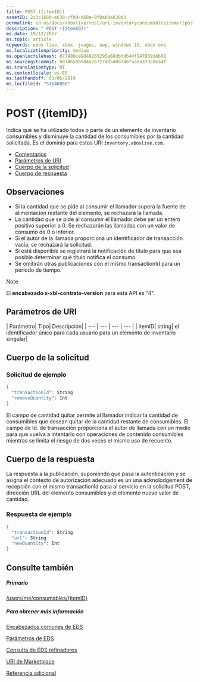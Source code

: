 ```yaml
---
title: POST ({itemID})
assetID: 2c3c166b-e638-cfb9-d68e-9f8ab9a838d3
permalink: en-us/docs/xboxlive/rest/uri-inventoryconsumablesitemurlpost.html
description: " POST ({itemID})"
ms.date: 10/12/2017
ms.topic: article
keywords: xbox live, xbox, juegos, uwp, windows 10, xbox one
ms.localizationpriority: medium
ms.openlocfilehash: 877986ce9d48269295a68dbfd644f14785916b88
ms.sourcegitcommit: b034650b684a767274d5d88746faeea373c8e34f
ms.translationtype: MT
ms.contentlocale: es-ES
ms.lasthandoff: 03/06/2019
ms.locfileid: "57640860"
---
```

# <a name="post-itemid"></a>POST ({itemID})
Indica que se ha utilizado todos o parte de un elemento de inventario consumibles y disminuye la cantidad de los consumibles por la cantidad solicitada.
Es el dominio para estos URI `inventory.xboxlive.com`.

  * [Comentarios](#ID4EX)
  * [Parámetros de URI](#ID4EQB)
  * [Cuerpo de la solicitud](#ID4E2B)
  * [Cuerpo de respuesta](#ID4ENC)

<a id="ID4EX"></a>


## <a name="remarks"></a>Observaciones

   * Si la cantidad que se pide al consumir el llamador supera la fuente de alimentación restante del elemento, se rechazará la llamada.
   * La cantidad que se pide al consumir el llamador debe ser un entero positivo superior a 0. Se rechazarán las llamadas con un valor de consumo de 0 o inferior.
   * Si el autor de la llamada proporciona un identificador de transacción vacía, se rechazará la solicitud.
   * Si está disponible se registrará la notificación de título para que sea posible determinar qué título notifica el consumo.
   * Se omitirán otras publicaciones con el mismo transactionId para un período de tiempo.


> [!NOTE]
> El <b>encabezado x-xbl-contrato-version</b> para esta API es "4".


<a id="ID4EQB"></a>


## <a name="uri-parameters"></a>Parámetros de URI

| Parámetro| Tipo| Descripción|
| --- | --- | --- | --- |
| itemID| string| el identificador único para cada usuario para un elemento de inventario singular|

<a id="ID4E2B"></a>


## <a name="request-body"></a>Cuerpo de la solicitud

<a id="ID4EBC"></a>


### <a name="sample-request"></a>Solicitud de ejemplo


```cpp
{
  "transactionId": String
  "removeQuantity": Int
}

```


El campo de cantidad quitar permite al llamador indicar la cantidad de consumibles que desean quitar de la cantidad restante de consumibles. El campo de Id. de transacción proporciona el autor de llamada con un medio para que vuelva a intentarlo con operaciones de contenido consumibles mientras se limita el riesgo de dos veces el mismo uso de recuento.

<a id="ID4ENC"></a>


## <a name="response-body"></a>Cuerpo de la respuesta

La respuesta a la publicación, suponiendo que pasa la autenticación y se asigna el contexto de autorización adecuado es un una acknolodgement de recepción con el mismo transactionId pasa al servicio en la solicitud POST, dirección URL del elemento consumibles y el elemento nuevo valor de cantidad.

<a id="ID4EVC"></a>


### <a name="sample-response"></a>Respuesta de ejemplo


```cpp
{
  "transactionId": String
  "url": String
  "newQuantity": Int
}

```


<a id="ID4E6C"></a>


## <a name="see-also"></a>Consulte también

<a id="ID4EBD"></a>


##### <a name="parent"></a>Primario

[/users/me/consumables/{itemID}](uri-inventoryconsumablesitemurl.md)


<a id="ID4ELD"></a>


##### <a name="further-information"></a>Para obtener más información

[Encabezados comunes de EDS](../../additional/edscommonheaders.md)

 [Parámetros de EDS](../../additional/edsparameters.md)

 [Consulta de EDS refinadores](../../additional/edsqueryrefiners.md)

 [URI de Marketplace](atoc-reference-marketplace.md)

 [Referencia adicional](../../additional/atoc-xboxlivews-reference-additional.md)
